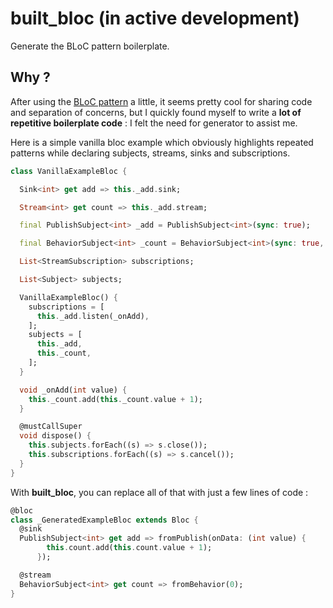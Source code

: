 # built_bloc (in active development)

Generate the BLoC pattern boilerplate.

## Why ?

After using the [BLoC pattern](https://medium.com/flutter-io/build-reactive-mobile-apps-in-flutter-companion-article-13950959e381) a little, it seems pretty cool for sharing code and separation of concerns, but I quickly found myself to write a **lot of repetitive boilerplate code** : I felt the need for generator to assist me.

Here is a simple vanilla bloc example which obviously highlights repeated patterns while declaring subjects, streams, sinks and subscriptions.

```dart
class VanillaExampleBloc {

  Sink<int> get add => this._add.sink;

  Stream<int> get count => this._add.stream;

  final PublishSubject<int> _add = PublishSubject<int>(sync: true);

  final BehaviorSubject<int> _count = BehaviorSubject<int>(sync: true, seedValue: 0);

  List<StreamSubscription> subscriptions;

  List<Subject> subjects;

  VanillaExampleBloc() {
    subscriptions = [
      this._add.listen(_onAdd),
    ];
    subjects = [
      this._add,
      this._count,
    ];
  }

  void _onAdd(int value) {
    this._count.add(this._count.value + 1);
  }

  @mustCallSuper
  void dispose() {
    this.subjects.forEach((s) => s.close());
    this.subscriptions.forEach((s) => s.cancel());
  }
}
```

With **built_bloc**, you can replace all of that with just a few lines of code :

```dart
@bloc
class _GeneratedExampleBloc extends Bloc {
  @sink
  PublishSubject<int> get add => fromPublish(onData: (int value) {
        this.count.add(this.count.value + 1);
      });

  @stream
  BehaviorSubject<int> get count => fromBehavior(0);
}
```